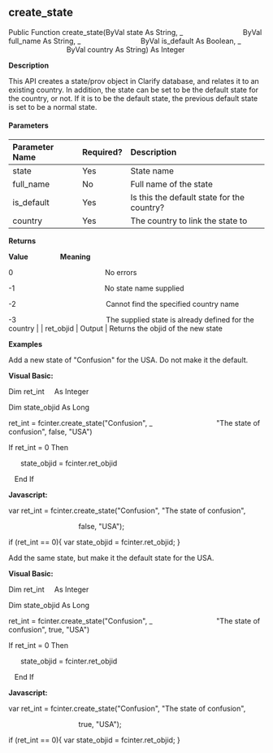 create_state
------------

Public Function create_state(ByVal state As String, _
                             ByVal full_name As String, _
                             ByVal is_default As Boolean, _
                             ByVal country As String) As Integer

**Description**

This API creates a state/prov object in Clarify database, and relates it to an existing country. In addition, the state can be set to be the default state for the country, or not. If it is to be the default state, the previous default state is set to be a normal state.

#### Parameters

| Parameter Name | Required? | Description |
|:--- |:--- |:--- |
| state | Yes | State name |
| full_name | No | Full name of the state |
| is_default | Yes | Is this the default state for the country? |
| country | Yes | The country to link the state to |

**Returns**

**Value**                **Meaning**

0                                              No errors

-1                                             No state name supplied

-2                                             Cannot find the specified country name

-3                                             The supplied state is already defined for the country |
| ret_objid | Output | Returns the objid of the new state

**Examples**

 Add a new state of "Confusion" for the USA. Do not make it the default.

**Visual Basic:**

Dim ret_int     As Integer

Dim state_objid As Long

ret_int = fcinter.create_state("Confusion", _
                               "The state of confusion", false, "USA")

 If ret_int = 0 Then

      state_objid = fcinter.ret_objid

   End If

**Javascript:**

var ret_int = fcinter.create_state("Confusion", "The state of confusion",

                                   false, "USA");

 if (ret_int == 0){ var state_objid = fcinter.ret_objid; }

 Add the same state, but make it the default state for the USA.

**Visual Basic:**

Dim ret_int     As Integer

Dim state_objid As Long

ret_int = fcinter.create_state("Confusion", _
                               "The state of confusion", true, "USA")

 If ret_int = 0 Then

      state_objid = fcinter.ret_objid

   End If

**Javascript:**

var ret_int = fcinter.create_state("Confusion", "The state of confusion",

                                   true, "USA");

 if (ret_int == 0){ var state_objid = fcinter.ret_objid; }